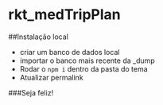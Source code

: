 # rkt_medTripPlan

##Instalação local
 - criar um banco de dados local
 - importar o banco mais recente da _dump
 - Rodar o `npm i` dentro da pasta do tema
 - Atualizar permalink

###Seja feliz!
